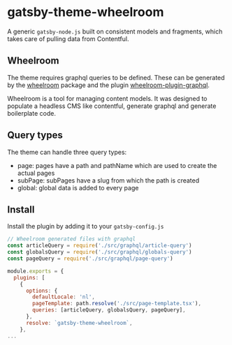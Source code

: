 # gatsby-theme-wheelroom

A generic `gatsby-node.js` built on consistent models and fragments, which takes
care of pulling data from Contentful.

## Wheelroom

The theme requires graphql queries to be defined. These can be generated by the
[wheelroom](https://www.npmjs.com/package/@jacco-meijer//wheelroom) package and the plugin [wheelroom-plugin-graphql](https://www.npmjs.com/package/@jacco-meijer//wheelroom-plugin-graphql).

Wheelroom is a tool for managing content models. It was designed to populate a
headless CMS like contentful, generate graphql and generate boilerplate code.

## Query types

The theme can handle three query types:

- page: pages have a path and pathName which are used to create the actual pages
- subPage: subPages have a slug from which the path is created
- global: global data is added to every page

## Install

Install the plugin by adding it to your `gatsby-config.js`

```javascript
// Wheelroom generated files with graphql
const articleQuery = require('./src/graphql/article-query')
const globalsQuery = require('./src/graphql/globals-query')
const pageQuery = require('./src/graphql/page-query')

module.exports = {
  plugins: [
    {
      options: {
        defaultLocale: 'nl',
        pageTemplate: path.resolve('./src/page-template.tsx'),
        queries: [articleQuery, globalsQuery, pageQuery],
      },
      resolve: `gatsby-theme-wheelroom`,
    },
...
```
